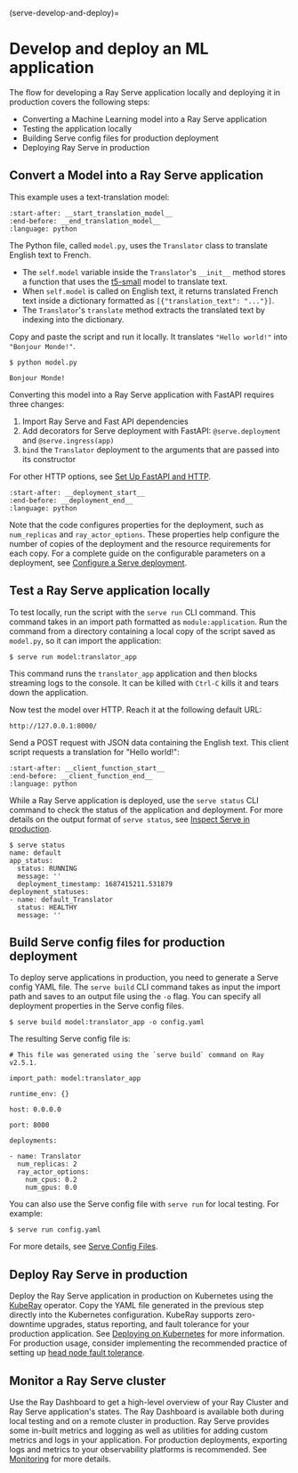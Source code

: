 (serve-develop-and-deploy)=

# Develop and deploy an ML application

The flow for developing a Ray Serve application locally and deploying it in production covers the following steps:

* Converting a Machine Learning model into a Ray Serve application
* Testing the application locally
* Building Serve config files for production deployment
* Deploying Ray Serve in production

## Convert a Model into a Ray Serve application

This example uses a text-translation model:

```{literalinclude} ../serve/doc_code/getting_started/models.py
:start-after: __start_translation_model__
:end-before: __end_translation_model__
:language: python
```

The Python file, called `model.py`, uses the `Translator` class to translate English text to French.

- The `self.model` variable inside the `Translator`'s `__init__` method
  stores a function that uses the [t5-small](https://huggingface.co/t5-small)
  model to translate text.
- When `self.model` is called on English text, it returns translated French text
  inside a dictionary formatted as `[{"translation_text": "..."}]`.
- The `Translator`'s `translate` method extracts the translated text by indexing into the dictionary.

Copy and paste the script and run it locally. It translates `"Hello world!"`
into `"Bonjour Monde!"`.

```console
$ python model.py

Bonjour Monde!
```

Converting this model into a Ray Serve application with FastAPI requires three changes:
1. Import Ray Serve and Fast API dependencies
2. Add decorators for Serve deployment with FastAPI: `@serve.deployment` and `@serve.ingress(app)`
3. `bind` the `Translator` deployment to the arguments that are passed into its constructor

For other HTTP options, see [Set Up FastAPI and HTTP](serve-set-up-fastapi-http). 

```{literalinclude} ../serve/doc_code/develop_and_deploy/model_deployment_with_fastapi.py
:start-after: __deployment_start__
:end-before: __deployment_end__
:language: python
```

Note that the code configures properties for the deployment, such as `num_replicas` and `ray_actor_options`. These properties help configure the number of copies of the deployment and the resource requirements for each copy. For a complete guide on the configurable parameters on a deployment, see [Configure a Serve deployment](serve-configure-deployment).

## Test a Ray Serve application locally

To test locally, run the script with the `serve run` CLI command. This command takes in an import path formatted as `module:application`. Run the command from a directory containing a local copy of the script saved as `model.py`, so it can import the application:

```console
$ serve run model:translator_app
```

This command runs the `translator_app` application and then blocks streaming logs to the console. It can be killed with `Ctrl-C` kills it and tears down the application.

Now test the model over HTTP. Reach it at the following default URL:

```
http://127.0.0.1:8000/
```

Send a POST request with JSON data containing the English text. This client script requests a translation for "Hello world!":

```{literalinclude} ../serve/doc_code/develop_and_deploy/model_deployment_with_fastapi.py
:start-after: __client_function_start__
:end-before: __client_function_end__
:language: python
```

While a Ray Serve application is deployed, use the `serve status` CLI command to check the status of the application and deployment. For more details on the output format of `serve status`, see [Inspect Serve in production](serve-in-production-inspecting).

```console
$ serve status
name: default
app_status:
  status: RUNNING
  message: ''
  deployment_timestamp: 1687415211.531879
deployment_statuses:
- name: default_Translator
  status: HEALTHY
  message: ''
```

## Build Serve config files for production deployment

To deploy serve applications in production, you need to generate a Serve config YAML file. The `serve build` CLI command takes as input the import path and saves to an output file using the `-o` flag. You can specify all deployment properties in the Serve config files.

```console
$ serve build model:translator_app -o config.yaml
```

The resulting Serve config file is:

```
# This file was generated using the `serve build` command on Ray v2.5.1.

import_path: model:translator_app

runtime_env: {}

host: 0.0.0.0

port: 8000

deployments:

- name: Translator
  num_replicas: 2
  ray_actor_options:
    num_cpus: 0.2
    num_gpus: 0.0
```

You can also use the Serve config file with `serve run` for local testing. For example:

```console
$ serve run config.yaml
```

For more details, see [Serve Config Files](serve-in-production-config-file).

## Deploy Ray Serve in production

Deploy the Ray Serve application in production on Kubernetes using the [KubeRay](kuberay) operator. Copy the YAML file generated in the previous step directly into the Kubernetes configuration. KubeRay supports zero-downtime upgrades, status reporting, and fault tolerance for your production application. See [Deploying on Kubernetes](serve-in-production-kubernetes) for more information. For production usage, consider implementing the recommended practice of setting up [head node fault tolerance](serve-e2e-ft-guide-gcs).

## Monitor a Ray Serve cluster

Use the Ray Dashboard to get a high-level overview of your Ray Cluster and Ray Serve application's states. The Ray Dashboard is available both during local testing and on a remote cluster in production. Ray Serve provides some in-built metrics and logging as well as utilities for adding custom metrics and logs in your application. For production deployments, exporting logs and metrics to your observability platforms is recommended. See [Monitoring](serve-monitoring) for more details. 


